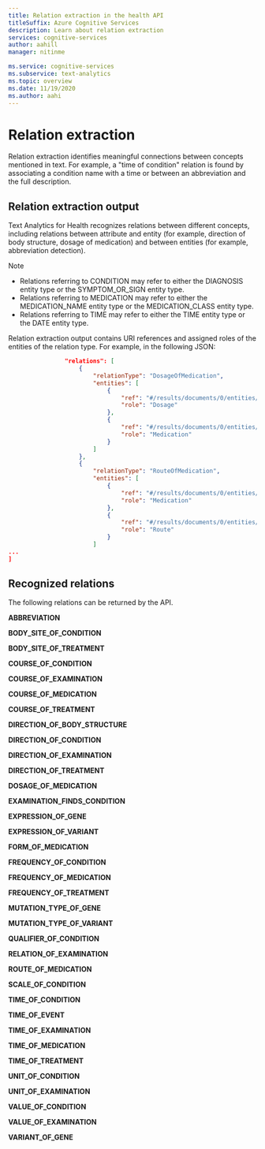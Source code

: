 ```yaml
---
title: Relation extraction in the health API
titleSuffix: Azure Cognitive Services
description: Learn about relation extraction
services: cognitive-services
author: aahill
manager: nitinme

ms.service: cognitive-services
ms.subservice: text-analytics
ms.topic: overview
ms.date: 11/19/2020
ms.author: aahi
---
```


# Relation extraction

Relation extraction identifies meaningful connections between concepts mentioned in text. For example, a "time of condition" relation is found by associating a condition name with a time or between an abbreviation and the full description.  


## Relation extraction output

Text Analytics for Health recognizes relations between different concepts, including relations between attribute and entity (for example, direction of body structure, dosage of medication) and between entities (for example, abbreviation detection).

> [!NOTE]
> * Relations referring to CONDITION may refer to either the DIAGNOSIS entity type or the SYMPTOM_OR_SIGN entity type.
> * Relations referring to MEDICATION may refer to either the MEDICATION_NAME entity type or the MEDICATION_CLASS entity type.
> * Relations referring to TIME may refer to either the TIME entity type or the DATE entity type.

Relation extraction output contains URI references and assigned roles of the entities of the relation type. For example, in the following JSON:

```json
                "relations": [
                    {
                        "relationType": "DosageOfMedication",
                        "entities": [
                            {
                                "ref": "#/results/documents/0/entities/0",
                                "role": "Dosage"
                            },
                            {
                                "ref": "#/results/documents/0/entities/1",
                                "role": "Medication"
                            }
                        ]
                    },
                    {
                        "relationType": "RouteOfMedication",
                        "entities": [
                            {
                                "ref": "#/results/documents/0/entities/1",
                                "role": "Medication"
                            },
                            {
                                "ref": "#/results/documents/0/entities/2",
                                "role": "Route"
                            }
                        ]
...
]
```

## Recognized relations

The following relations can be returned by the API. 

**ABBREVIATION**

**BODY_SITE_OF_CONDITION**

**BODY_SITE_OF_TREATMENT**

**COURSE_OF_CONDITION**

**COURSE_OF_EXAMINATION**

**COURSE_OF_MEDICATION**

**COURSE_OF_TREATMENT**

**DIRECTION_OF_BODY_STRUCTURE**

**DIRECTION_OF_CONDITION**

**DIRECTION_OF_EXAMINATION**

**DIRECTION_OF_TREATMENT**

**DOSAGE_OF_MEDICATION**

**EXAMINATION_FINDS_CONDITION**

**EXPRESSION_OF_GENE**

**EXPRESSION_OF_VARIANT**

**FORM_OF_MEDICATION**

**FREQUENCY_OF_CONDITION**

**FREQUENCY_OF_MEDICATION**

**FREQUENCY_OF_TREATMENT**

**MUTATION_TYPE_OF_GENE**

**MUTATION_TYPE_OF_VARIANT**

**QUALIFIER_OF_CONDITION**

**RELATION_OF_EXAMINATION**

**ROUTE_OF_MEDICATION**	

**SCALE_OF_CONDITION**

**TIME_OF_CONDITION**

**TIME_OF_EVENT**

**TIME_OF_EXAMINATION**

**TIME_OF_MEDICATION**

**TIME_OF_TREATMENT**

**UNIT_OF_CONDITION**

**UNIT_OF_EXAMINATION**

**VALUE_OF_CONDITION**	

**VALUE_OF_EXAMINATION**

**VARIANT_OF_GENE**
